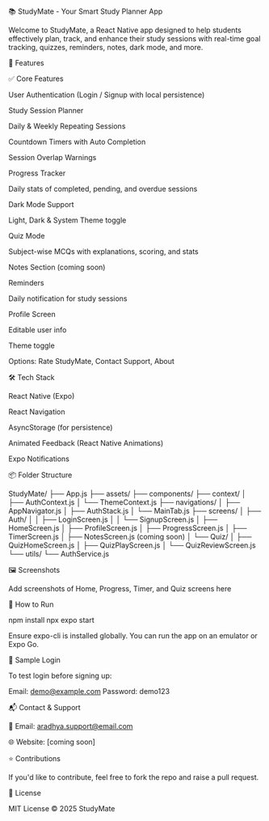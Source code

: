📚 StudyMate - Your Smart Study Planner App

Welcome to StudyMate, a React Native app designed to help students effectively plan, track, and enhance their study sessions with real-time goal tracking, quizzes, reminders, notes, dark mode, and more.

🚀 Features

✅ Core Features

User Authentication (Login / Signup with local persistence)

Study Session Planner

Daily & Weekly Repeating Sessions

Countdown Timers with Auto Completion

Session Overlap Warnings

Progress Tracker

Daily stats of completed, pending, and overdue sessions

Dark Mode Support

Light, Dark & System Theme toggle

Quiz Mode

Subject-wise MCQs with explanations, scoring, and stats

Notes Section (coming soon)

Reminders

Daily notification for study sessions

Profile Screen

Editable user info

Theme toggle

Options: Rate StudyMate, Contact Support, About

🛠️ Tech Stack

React Native (Expo)

React Navigation

AsyncStorage (for persistence)

Animated Feedback (React Native Animations)

Expo Notifications

📦 Folder Structure

StudyMate/
├── App.js
├── assets/
├── components/
├── context/
│   ├── AuthContext.js
│   └── ThemeContext.js
├── navigations/
│   ├── AppNavigator.js
│   ├── AuthStack.js
│   └── MainTab.js
├── screens/
│   ├── Auth/
│   │   ├── LoginScreen.js
│   │   └── SignupScreen.js
│   ├── HomeScreen.js
│   ├── ProfileScreen.js
│   ├── ProgressScreen.js
│   ├── TimerScreen.js
│   ├── NotesScreen.js (coming soon)
│   └── Quiz/
│       ├── QuizHomeScreen.js
│       ├── QuizPlayScreen.js
│       └── QuizReviewScreen.js
└── utils/
    └── AuthService.js

🖼️ Screenshots

Add screenshots of Home, Progress, Timer, and Quiz screens here

📄 How to Run

npm install
npx expo start

Ensure expo-cli is installed globally. You can run the app on an emulator or Expo Go.

🧪 Sample Login

To test login before signing up:

Email: demo@example.com
Password: demo123

📬 Contact & Support

📧 Email: aradhya.support@email.com

🌐 Website: [coming soon]

⭐ Contributions

If you'd like to contribute, feel free to fork the repo and raise a pull request.

📃 License

MIT License © 2025 StudyMate

